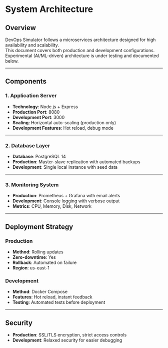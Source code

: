 # System Architecture

## Overview
DevOps Simulator follows a microservices architecture designed for high availability and scalability.  
This document covers both production and development configurations.  
Experimental (AI/ML-driven) architecture is under testing and documented below.

---

## Components

### 1. Application Server
- **Technology**: Node.js + Express
- **Production Port**: 8080
- **Development Port**: 3000
- **Scaling**: Horizontal auto-scaling (production only)
- **Development Features**: Hot reload, debug mode

<!--
# Experimental Enhancement:
- **Technology**: Node.js + Express + TensorFlow.js
- **Ports**: 9000 (main), 9001 (metrics), 9002 (AI API)
- **Scaling**: AI-powered predictive auto-scaling
- **Message Queue**: Apache Kafka for event streaming
-->

---

### 2. Database Layer
- **Database**: PostgreSQL 14
- **Production**: Master-slave replication with automated backups
- **Development**: Single local instance with seed data

<!--
# Experimental Database Layer:
- **Primary**: PostgreSQL cluster (5 nodes)
- **Cache**: Redis with ML-based cache optimization
- **Configuration**: Multi-master replication
- **Backup**: Continuous backup with geo-redundancy
- **AI Features**: Query optimization, index suggestions
-->

---

### 3. Monitoring System
- **Production**: Prometheus + Grafana with email alerts
- **Development**: Console logging with verbose output
- **Metrics**: CPU, Memory, Disk, Network

<!--
# Experimental Monitoring:
- **Metrics**: Prometheus + Thanos (long-term storage)
- **Logs**: ELK Stack + AI log analysis
- **AI Insights**: Predictive failure detection
-->

---

## Deployment Strategy

### Production
- **Method**: Rolling updates
- **Zero-downtime**: Yes
- **Rollback**: Automated on failure
- **Region**: us-east-1

### Development
- **Method**: Docker Compose
- **Features**: Hot reload, instant feedback
- **Testing**: Automated tests before deployment

<!--
# Experimental Deployment:
- **Multi-Cloud**: AWS, Azure, GCP, DigitalOcean
- **Orchestrator**: Kubernetes with AI-driven CRDs
- **Failover**: Cross-cloud automatic recovery
-->

---

## Security
- **Production**: SSL/TLS encryption, strict access controls
- **Development**: Relaxed security for easier debugging

<!--
# Experimental Security:
- **Zero Trust Architecture**
- **Encryption**: AES-256 with AI threat detection
-->